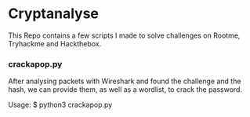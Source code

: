 # Cryptanalyse

This Repo contains a few scripts I made to solve challenges on Rootme, Tryhackme and Hackthebox.


### crackapop.py ###
After analysing packets with Wireshark and found the challenge and the hash, we can provide them, as well as a wordlist, to crack the password.

Usage: 
$ python3 crackapop.py
